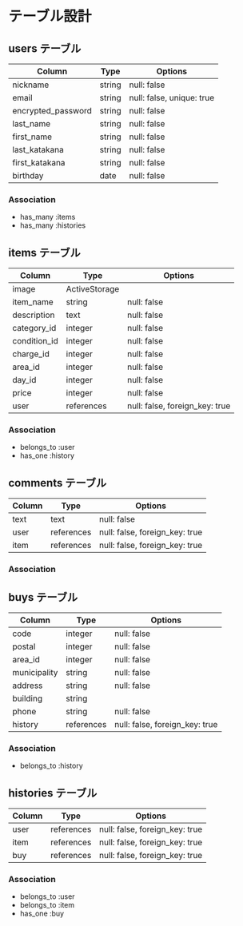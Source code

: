 # テーブル設計

## users テーブル

| Column              | Type   | Options     |
| ------------------- | ------ | ----------- |
| nickname            | string | null: false |
| email               | string | null: false, unique: true|
| encrypted_password  | string | null: false |
| last_name           | string | null: false |
| first_name          | string | null: false |
| last_katakana       | string | null: false |
| first_katakana      | string | null: false |
| birthday            | date   | null: false |

### Association

<!-- - has_many :comments -->
- has_many :items
- has_many :histories

## items テーブル

| Column          | Type       | Options                        |
| --------------- | ---------- | ------------------------------ |
| image           | ActiveStorage                               |
| item_name       | string     | null: false                    |
| description     | text       | null: false                    |
| category_id     | integer    | null: false                    |
| condition_id    | integer    | null: false                    |
| charge_id       | integer    | null: false                    |
| area_id         | integer    | null: false                    |
| day_id          | integer    | null: false                    |
| price           | integer    | null: false                    |
| user            | references | null: false, foreign_key: true |


### Association
<!-- - has_many :comments -->
- belongs_to :user
- has_one :history


## comments テーブル

| Column  | Type       | Options                        |
| ------- | ---------- | ------------------------------ |
| text    | text       | null: false                    |
| user    | references | null: false, foreign_key: true |
| item    | references | null: false, foreign_key: true |

### Association

<!-- - belongs_to :user -->
<!-- - belongs_to :item -->


## buys テーブル

| Column       | Type       | Options                        |
| ------------ | ---------- | ------------------------------ |
| code         | integer    | null: false                    |
| postal       | integer    | null: false                    |
| area_id      | integer    | null: false                    |
| municipality | string     | null: false                    |
| address      | string     | null: false                    |
| building     | string     |                                |
| phone        | string     | null: false                    |
| history      | references | null: false, foreign_key: true |

### Association

- belongs_to :history


## histories テーブル

| Column  | Type       | Options                        |
| ------- | ---------- | ------------------------------ |
| user    | references | null: false, foreign_key: true |
| item    | references | null: false, foreign_key: true |
| buy     | references | null: false, foreign_key: true |

### Association

- belongs_to :user
- belongs_to :item
- has_one :buy